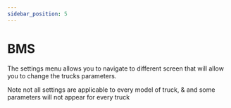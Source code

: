 ```yaml
---
sidebar_position: 5
---
```


# BMS

The settings menu allows you to navigate to different screen that will allow you to change the trucks parameters.

Note not all settings are applicable to every model of truck, & and some parameters will not appear for every truck

